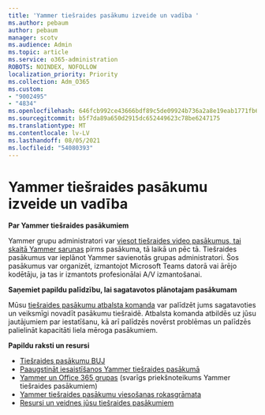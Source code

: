 ```yaml
---
title: 'Yammer tiešraides pasākumu izveide un vadība '
ms.author: pebaum
author: pebaum
manager: scotv
ms.audience: Admin
ms.topic: article
ms.service: o365-administration
ROBOTS: NOINDEX, NOFOLLOW
localization_priority: Priority
ms.collection: Adm_O365
ms.custom:
- "9002495"
- "4834"
ms.openlocfilehash: 646fcb992ce43666bdf89c5de09924b736a2a8e19eab1771fb6b320b22310eb6
ms.sourcegitcommit: b5f7da89a650d2915dc652449623c78be6247175
ms.translationtype: MT
ms.contentlocale: lv-LV
ms.lasthandoff: 08/05/2021
ms.locfileid: "54080393"
---
```

# <a name="create-and-run-live-events-in-yammer"></a>Yammer tiešraides pasākumu izveide un vadība 

**Par Yammer tiešraides pasākumiem**

Yammer grupu administratori var [viesot tiešraides video pasākumus, tai skaitā Yammer sarunas](https://docs.microsoft.com/yammer/manage-yammer-groups/yammer-live-events) pirms pasākuma, tā laikā un pēc tā. Tiešraides pasākumus var ieplānot Yammer savienotās grupas administratori. Šos pasākumus var organizēt, izmantojot Microsoft Teams datorā vai ārējo kodētāju, ja tas ir izmantots profesionālai A/V izmantošanai.

**Saņemiet papildu palīdzību, lai sagatavotos plānotajam pasākumam**

Mūsu [tiešraides pasākumu atbalsta komanda](https://aka.ms/AA87gbh) var palīdzēt jums sagatavoties un veiksmīgi novadīt pasākumu tiešraidē. Atbalsta komanda atbildēs uz jūsu jautājumiem par iestatīšanu, kā arī palīdzēs novērst problēmas un palīdzēs palielināt kapacitāti liela mēroga pasākumiem.

**Papildu raksti un resursi**

- [Tiešraides pasākumu BUJ](https://support.office.com/article/43bbd59d-a734-4c8f-923d-6a239d137d34)
- [Paaugstināt iesaistīšanos Yammer tiešraides pasākumā](https://support.office.com/article/drive-engagement-in-a-yammer-live-event-c0244ad8-6dcb-419c-add9-2e4a00543412?ui=en-US&rs=en-US&ad=US)
- [Yammer un Office 365 grupas](https://docs.microsoft.com/yammer/manage-yammer-groups/yammer-and-office-365-groups) (svarīgs priekšnoteikums Yammer tiešraides pasākumiem)
- [Yammer tiešraides pasākumu viesošanas rokasgrāmata](https://aka.ms/LiveEventsinYammerplaybook)
- [Resursi un veidnes jūsu tiešraides pasākumiem](https://aka.ms/LiveEventYammerTemplates)
